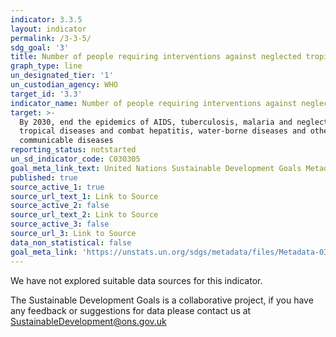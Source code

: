```yaml
---
indicator: 3.3.5
layout: indicator
permalink: /3-3-5/
sdg_goal: '3'
title: Number of people requiring interventions against neglected tropical diseases
graph_type: line
un_designated_tier: '1'
un_custodian_agency: WHO
target_id: '3.3'
indicator_name: Number of people requiring interventions against neglected tropical diseases
target: >-
  By 2030, end the epidemics of AIDS, tuberculosis, malaria and neglected
  tropical diseases and combat hepatitis, water-borne diseases and other
  communicable diseases
reporting_status: notstarted
un_sd_indicator_code: C030305
goal_meta_link_text: United Nations Sustainable Development Goals Metadata (pdf 865kB)
published: true
source_active_1: true
source_url_text_1: Link to Source
source_active_2: false
source_url_text_2: Link to Source
source_active_3: false
source_url_3: Link to Source
data_non_statistical: false
goal_meta_link: 'https://unstats.un.org/sdgs/metadata/files/Metadata-03-03-05.pdf'
---
```


We have not explored suitable data sources for this indicator. 

The Sustainable Development Goals is a collaborative project, if you have any feedback or suggestions for data please contact us at <SustainableDevelopment@ons.gov.uk>
